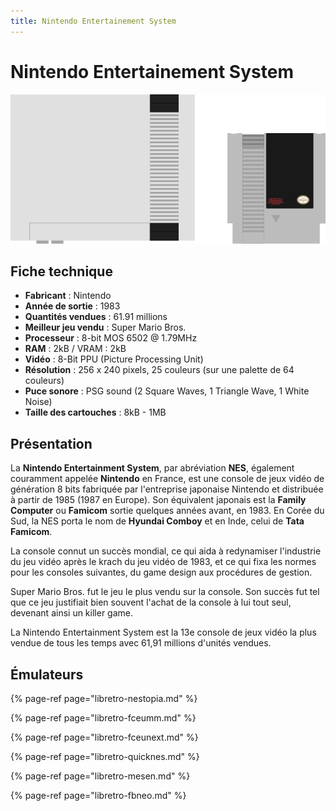 ```yaml
---
title: Nintendo Entertainement System
---
```


# Nintendo Entertainement System

![](/migration-images/emulateurs/consoles-de-salon/nintendo-entertainement-system/image%20%28219%29.png)

## Fiche technique

* **Fabricant** : Nintendo
* **Année de sortie** : 1983
* **Quantités vendues** : 61.91 millions
* **Meilleur jeu vendu** : Super Mario Bros.
* **Processeur** : 8-bit MOS 6502 @ 1.79MHz
* **RAM** : 2kB / VRAM : 2kB
* **Vidéo** : 8-Bit PPU \(Picture Processing Unit\)
* **Résolution** : 256 x 240 pixels, 25 couleurs \(sur une palette de 64 couleurs\)
* **Puce sonore** : PSG sound \(2 Square Waves, 1 Triangle Wave, 1 White Noise\)
* **Taille des cartouches** : 8kB - 1MB

## Présentation

La **Nintendo Entertainment System**, par abréviation **NES**, également couramment appelée **Nintendo** en France, est une console de jeux vidéo de génération 8 bits fabriquée par l'entreprise japonaise Nintendo et distribuée à partir de 1985 \(1987 en Europe\). Son équivalent japonais est la **Family Computer** ou **Famicom** sortie quelques années avant, en 1983. En Corée du Sud, la NES porta le nom de **Hyundai Comboy** et en Inde, celui de **Tata Famicom**.

La console connut un succès mondial, ce qui aida à redynamiser l'industrie du jeu vidéo après le krach du jeu vidéo de 1983, et ce qui fixa les normes pour les consoles suivantes, du game design aux procédures de gestion.

Super Mario Bros. fut le jeu le plus vendu sur la console. Son succès fut tel que ce jeu justifiait bien souvent l'achat de la console à lui tout seul, devenant ainsi un killer game.

La Nintendo Entertainment System est la 13e console de jeux vidéo la plus vendue de tous les temps avec 61,91 millions d'unités vendues.

## Émulateurs

{% page-ref page="libretro-nestopia.md" %}

{% page-ref page="libretro-fceumm.md" %}

{% page-ref page="libretro-fceunext.md" %}

{% page-ref page="libretro-quicknes.md" %}

{% page-ref page="libretro-mesen.md" %}

{% page-ref page="libretro-fbneo.md" %}

